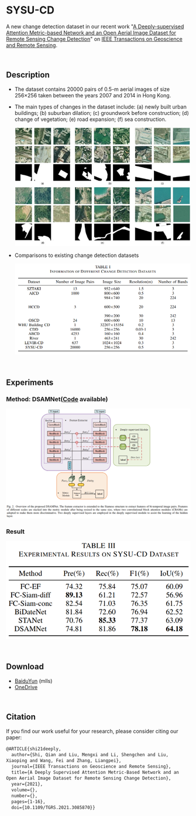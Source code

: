 # SYSU-CD

A new change detection dataset in our recent work "[A Deeply-supervised Attention Metric-based Network and an Open Aerial Image Dataset for Remote Sensing Change Detection](https://ieeexplore.ieee.org/document/9467555)" on [IEEE Transactions on Geoscience and Remote Sensing](https://ieeexplore.ieee.org/xpl/aboutJournal.jsp?punumber=36).



<br>

## Description

- The dataset contains 20000 pairs of 0.5-m aerial images of size 256×256 taken between the years 2007 and 2014 in Hong Kong. 
- The main types of changes in the dataset include: (a) newly built urban buildings; (b) suburban dilation; (c) groundwork before construction; (d) change of vegetation; (e) road expansion; (f) sea construction.

   ![dataset](images/dataset.jpg)

- Comparisons to existing change detection datasets 
   
   ![datasets](images/datasets.jpg)

<br>

## Experiments

### Method: DSAMNet([Code](https://github.com/liumency/DSAMNet) available)
   ![model](images/model.jpg)


### Result

   ![result](images/result.jpg)
   

<br>

## Download

- [BaiduYun](https://pan.baidu.com/s/15lQPG_hXZbLp91VywwcT7Q) (mlls)
- [OneDrive](https://mail2sysueducn-my.sharepoint.com/:f:/g/personal/liumx23_mail2_sysu_edu_cn/Emgc0jtEcshAnRkgq1ZTE9AB-kfXzSEzU_PAQ-5YF8Neaw?e=IhVeeZ)




<br>

## Citation
If you find our work useful for your research, please consider citing our paper:
```
@ARTICLE{shi21deeply,
  author={Shi, Qian and Liu, Mengxi and Li, Shengchen and Liu, Xiaoping and Wang, Fei and Zhang, Liangpei},
  journal={IEEE Transactions on Geoscience and Remote Sensing}, 
  title={A Deeply Supervised Attention Metric-Based Network and an Open Aerial Image Dataset for Remote Sensing Change Detection}, 
  year={2021},
  volume={},
  number={},
  pages={1-16},
  doi={10.1109/TGRS.2021.3085870}}
```







